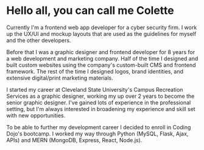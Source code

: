 # Hello all, you can call me Colette

Currently I'm a frontend web app developer for a cyber security firm. I work up the UX/UI and mockup layouts that are used as the guidelines for myself and the other developers. 

Before that I was a graphic designer and frontend developer for 8 years for a web development and marketing company. Half of the time I designed and built custom websites using the company's custom-built CMS and frontend framework. The rest of the time I designed logos, brand identities, and extensive digital/print marketing materials.

I started my career at Cleveland State University's Campus Recreation Services as a graphic designer, working my up over 2 years to become the senior graphic designer. I've gained lots of experience in the professional setting, but I'm always interested in broadening my experience and skill set with new opportunities.

To be able to further my development career I decided to enroll in Coding Dojo's bootcamp. I worked my way through Python (MySQL, Flask, Ajax, APIs) and MERN (MongoDB, Express, React, Node.js).

<!--
**c-uliano/c-uliano** is a ✨ _special_ ✨ repository because its `README.md` (this file) appears on your GitHub profile.

Here are some ideas to get you started:

- 🔭 I’m currently working on ...
- 🌱 I’m currently learning ...
- 👯 I’m looking to collaborate on ...
- 🤔 I’m looking for help with ...
- 💬 Ask me about ...
- 📫 How to reach me: ...
- 😄 Pronouns: ...
- ⚡ Fun fact: ...
-->
